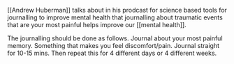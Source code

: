[[Andrew Huberman]] talks about in his prodcast for science based tools for journalling to improve mental health that journalling about traumatic events that are your most painful helps improve our [[mental health]].

The journalling should be done as follows. Journal about your most painful memory. Something that makes you feel discomfort/pain. Journal straight for 10-15 mins. Then repeat this for 4 different days or 4 different weeks.